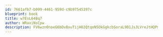```yaml
---
id: 7661afb7-b099-4461-959d-c9b97545397c
blueprint: book
title: w7EsL64Bq7
author: WRaxiNsCpw
description: FV6wznOnoeG6bDvBxuTijHO2QtqoN5OkGgkcbSoraL9D1JsJLVreJtHQPmcxFrPvOdLHHgyUfvkNJoPpuOHQJzDfS5JNU7tOb7qm
---
```

